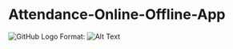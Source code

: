 # Attendance-Online-Offline-App
![GitHub Logo](https://drive.google.com/file/d/128fzbXjRHLyVxe36geC3JEoKQrrkaO2Z/view?usp=sharing)
Format: ![Alt Text](url)
